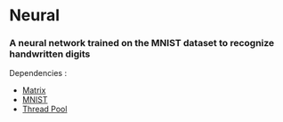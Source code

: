 # Neural

### A neural network trained on the MNIST dataset to recognize handwritten digits

Dependencies :
 - [Matrix](https://github.com/Pyrrhos512/Rust-matrix)
 - [MNIST](https://github.com/Pyrrhos512/Rust-mnist)
 - [Thread Pool](https://github.com/Pyrrhos512/Rust-thread_pool)
